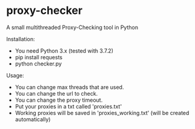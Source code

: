 # proxy-checker
A small multithreaded Proxy-Checking tool in Python

Installation:
- You need Python 3.x (tested with 3.7.2)
- pip install requests 
- python checker.py

Usage:
- You can change max threads that are used.
- You can change the url to check.
- You can change the proxy timeout.
- Put your proxies in a txt called 'proxies.txt'
- Working proxies will be saved in 'proxies_working.txt' (will be created automatically)
